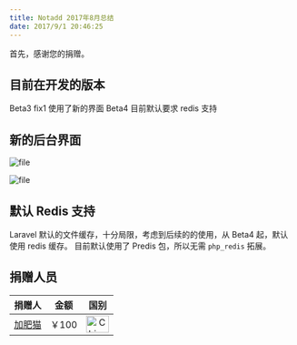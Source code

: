 ```yaml
---
title: Notadd 2017年8月总结
date: 2017/9/1 20:46:25
---
```


首先，感谢您的捐赠。

## 目前在开发的版本

Beta3 fix1 使用了新的界面
Beta4 目前默认要求 redis 支持

## 新的后台界面

![file](https://dn-phphub.qbox.me/uploads/images/201709/05/12205/ScI5qGBjoQ.png)

![file](https://dn-phphub.qbox.me/uploads/images/201709/05/12205/lr9SxUoIOf.png)

## 默认 Redis 支持

Laravel 默认的文件缓存，十分局限，考虑到后续的的使用，从 Beta4 起，默认使用 redis 缓存。
目前默认使用了 Predis 包，所以无需 `php_redis` 拓展。


## 捐赠人员 

捐赠人 | 金额 | 国别
----|:----:|:----:
[加肥猫](http://www.phjrt.com) | ￥100  | <img src="https://cdn.rawgit.com/hjnilsson/country-flags/master/svg/cn.svg" width = "40" height = "30" alt="China" align=center />